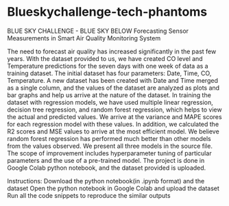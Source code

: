 # Blueskychallenge-tech-phantoms

BLUE SKY CHALLENGE - BLUE SKY BELOW
Forecasting Sensor Measurements in Smart Air Quality Monitoring System

The need to forecast air quality has increased significantly in the past few years. With the dataset provided to us, we have created CO level and Temperature predictions for the seven days with one week of data as a training dataset. The initial dataset has four parameters: Date, Time, CO, Temperature. A new dataset has been created with Date and Time merged as a single column, and the values of the dataset are analyzed as plots and bar graphs and help us arrive at the nature of the dataset. In training the dataset with regression models, we have used multiple linear regression, decision tree regression, and random forest regression, which helps to view the actual and predicted values. We arrive at the variance and MAPE scores for each regression model with these values. In addition, we calculated the R2 scores and MSE values to arrive at the most efficient model. We believe random forest regression has performed much better than other models from the values observed. We present all three models in the source file. The scope of improvement includes hyperparameter tuning of particular parameters and the use of a pre-trained model. The project is done in Google Colab python notebook, and the dataset provided is uploaded. 

Instructions:
Download the python notebook(in .ipynb format) and the dataset
Open the python notebook in Google Colab and upload the dataset
Run all the code snippets to reproduce the similar outputs 
